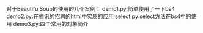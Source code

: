 对于BeautifulSoup的使用的几个案例：
demo1.py:简单使用了一下bs4
demo2.py:在腾讯的招聘的html中实质的应用
select.py:select方法在bs4中的使用
demo3.py:四个常用的对象简介
